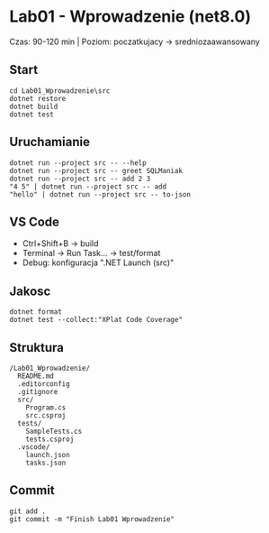 # Lab01 - Wprowadzenie (net8.0)

Czas: 90-120 min | Poziom: poczatkujacy -> sredniozaawansowany

## Start
```pwsh
cd Lab01_Wprowadzenie\src
dotnet restore
dotnet build
dotnet test
```

## Uruchamianie
```pwsh
dotnet run --project src -- --help
dotnet run --project src -- greet SQLManiak
dotnet run --project src -- add 2 3
"4 5" | dotnet run --project src -- add
"hello" | dotnet run --project src -- to-json
```

## VS Code
- Ctrl+Shift+B -> build
- Terminal -> Run Task… -> test/format
- Debug: konfiguracja ".NET Launch (src)"

## Jakosc
```pwsh
dotnet format
dotnet test --collect:"XPlat Code Coverage"
```

## Struktura
```
/Lab01_Wprowadzenie/
  README.md
  .editorconfig
  .gitignore
  src/
    Program.cs
    src.csproj
  tests/
    SampleTests.cs
    tests.csproj
  .vscode/
    launch.json
    tasks.json
```

## Commit
```pwsh
git add .
git commit -m "Finish Lab01 Wprowadzenie"
```
